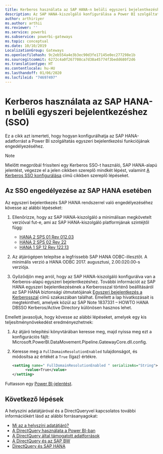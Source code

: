```yaml
---
title: Kerberos használata az SAP HANA-n belüli egyszeri bejelentkezéshez (SSO)
description: Az SAP HANA-kiszolgáló konfigurálása a Power BI szolgáltatás egyszeri bejelentkezési funkciójának engedélyezéséhez
author: arthiriyer
ms.author: arthii
ms.reviewer: ''
ms.service: powerbi
ms.subservice: powerbi-gateways
ms.topic: conceptual
ms.date: 10/10/2019
LocalizationGroup: Gateways
ms.openlocfilehash: 9c2eb554a4e3b3ec90d3fe17145e0ec277298e1b
ms.sourcegitcommit: 6272c4a0f267708ca7d38a45774f3bedd680f2d6
ms.translationtype: HT
ms.contentlocale: hu-HU
ms.lasthandoff: 01/06/2020
ms.locfileid: "74697497"
---
```

# <a name="use-kerberos-for-single-sign-on-sso-to-sap-hana"></a>Kerberos használata az SAP HANA-n belüli egyszeri bejelentkezéshez (SSO)

Ez a cikk azt ismerteti, hogy hogyan konfigurálhatja az SAP HANA-adatforrást a Power BI szolgáltatás egyszeri bejelentkezési funkciójának engedélyezéséhez.

> [!NOTE]
> Mielőtt megpróbál frissíteni egy Kerberos SSO-t használó, SAP HANA-alapú jelentést, végezze el a jelen cikkben szereplő mindkét lépést, valamint [A Kerberos SSO konfigurálása](service-gateway-sso-kerberos.md) című cikkben szereplő lépéseket.

## <a name="enable-sso-for-sap-hana"></a>Az SSO engedélyezése az SAP HANA esetében

Az egyszeri bejelentkezés SAP HANA rendszerrel való engedélyezéséhez kövesse az alábbi lépéseket:

1. Ellenőrizze, hogy az SAP HANA-kiszolgáló a minimálisan megkövetelt verzióval fut-e, ami az SAP HANA-kiszolgáló platformjának szintéjtől függ:
   - [HANA 2 SPS 01 Rev 012.03](https://launchpad.support.sap.com/#/notes/2557386)
   - [HANA 2 SPS 02 Rev 22](https://launchpad.support.sap.com/#/notes/2547324)
   - [HANA 1 SP 12 Rev 122.13](https://launchpad.support.sap.com/#/notes/2528439)

2. Az átjárógépen telepítse a legfrissebb SAP HANA ODBC-illesztőt. A minimális verzió a HANA ODBC 2017. augusztusi, 2.00.020.00-s verziója.

3. Győződjön meg arról, hogy az SAP HANA-kiszolgáló konfigurálva van a Kerberos-alapú egyszeri bejelentkezéshez. További információt az SAP HANA egyszeri bejelentkezésének a Kerberosszal történő beállításáról az SAP HANA biztonsági útmutatójának [Egyszeri bejelentkezés a Kerberosszal](https://help.sap.com/viewer/b3ee5778bc2e4a089d3299b82ec762a7/2.0.03/1885fad82df943c2a1974f5da0eed66d.html) című szakaszában találhat. Emellett a lap hivatkozásait is megtekintheti, amelyek közül az SAP Note 1837331 – HOWTO HANA DBSSO Kerberos/Active Directory különösen hasznos lehet.

Emellett javasoljuk, hogy kövesse az alábbi lépéseket, amelyek egy kis teljesítménynövekedést eredményezhetnek:

1. Az átjáró telepítési könyvtárában keresse meg, majd nyissa meg ezt a konfigurációs fájlt: Microsoft.PowerBI.DataMovement.Pipeline.GatewayCore.dll.config.

2. Keresse meg a `FullDomainResolutionEnabled` tulajdonságot, és módosítsa az értékét a `True` (Igaz) értékre.

    ```xml
    <setting name=" FullDomainResolutionEnabled " serializeAs="String">
          <value>True</value>
    </setting>
    ```

Futtasson egy [Power BI-jelentést](service-gateway-sso-kerberos.md#run-a-power-bi-report).

## <a name="next-steps"></a>Következő lépések

A helyszíni adatátjáróval és a DirectQueryvel kapcsolatos további információkért lásd az alábbi forrásanyagokat:

* [Mi az a helyszíni adatátjáró?](/data-integration/gateway/service-gateway-onprem)
* [A DirectQuery használata a Power BI-ban](desktop-directquery-about.md)
* [A DirectQuery által támogatott adatforrások](desktop-directquery-data-sources.md)
* [A DirectQuery és az SAP BW](desktop-directquery-sap-bw.md)
* [DirectQuery és SAP HANA](desktop-directquery-sap-hana.md)
